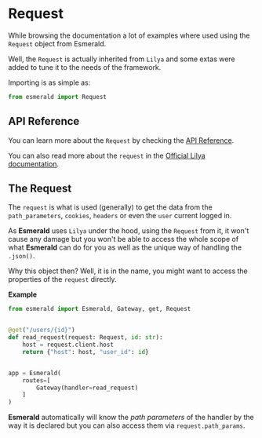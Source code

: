 # Request

While browsing the documentation a lot of examples where used using the `Request` object
from Esmerald.

Well, the `Request` is actually inherited from `Lilya` and some extas were added to tune it
to the needs of the framework.

Importing is as simple as:

```python
from esmerald import Request
```

## API Reference

You can learn more about the `Request` by checking the [API Reference](./references/request.md).

You can also read more about the `request` in the [Official Lilya documentation](https://www.lilya.dev/requests/).

## The Request

The `request` is what is used (generally) to get the data from the `path_parameters`, `cookies`, `headers`
or even the `user` current logged in.

As **Esmerald** uses `Lilya` under the hood, using the `Request` from it, it won't cause any
damage but you won't be able to access the whole scope of what **Esmerald** can do for you as well
as the unique way of handling the `.json()`.

Why this object then? Well, it is in the name, you might want to access the properties of the
`request` directly.

**Example**

```python
from esmerald import Esmerald, Gateway, get, Request


@get("/users/{id}")
def read_request(request: Request, id: str):
    host = request.client.host
    return {"host": host, "user_id": id}


app = Esmerald(
    routes=[
        Gateway(handler=read_request)
    ]
)
```

**Esmerald** automatically will know the *path parameters* of the handler by the way it is
declared but you can also access them via `request.path_params`.

